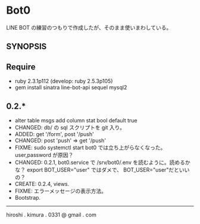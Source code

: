# Bot0

LINE BOT の練習のつもりで作成したが、そのまま使いまわしている。

## SYNOPSIS

## Require

* ruby 2.3.1p112 (develop: ruby 2.5.3p105)
* gem install sinatra line-bot-api sequel mysql2

## 0.2.*

* alter table msgs add column stat bool default true
* CHANGED: db/ の sql スクリプトを git 入り。
* ADDED: get '/form', post '/push'
* CHANGED: post 'push' => get '/push'
* FIXME: sudo systemctl start bot0 では立ち上がらなくなった。user,password が原因？
* CHANGED: 0.2.1, bot0.service で /srv/bot0/.env を読むように。読めるかな？
  export BOT_USER="user" ではダメで、
  BOT_USER="user"だといいの？
* CREATE: 0.2.4, views.
* FIXME: エラーメッセージの表示方法。
* Bootstrap.


---
hiroshi . kimura . 0331 @ gmail . com

